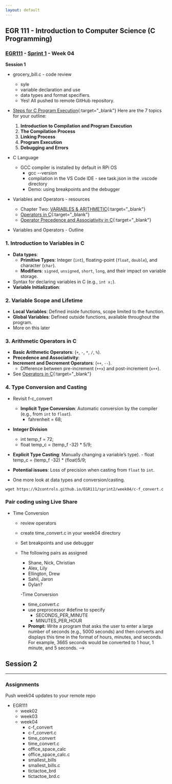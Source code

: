 ```yaml
---
layout: default
---
```


## EGR 111 - Introduction to Computer Science (C Programming)

### [EGR111](../../) - [Sprint 1](../) - Week 04

**Session 1**
- grocery_bill.c - code review
  - syle
  - variable declaration and use
  - data types and format specifiers.
  - Yes! All pushed to remote GitHub repository.

- [Steps for C Program Execution](https://www.slideshare.net/rummanansari7355/steps-for-c-program-execution){:target="_blank"}
  Here are the 7 topics for your outline:

  1. **Introduction to Compilation and Program Execution**
  2. **The Compilation Process**
  3. **Linking Process**
  4. **Program Execution**
  5. **Debugging and Errors**

- C Language
  - GCC compiler is installed by default in RPi OS
    - gcc --version
    - compilation in the VS Code IDE - see task.json in the .vscode directory
    - Demo: using breakpoints and the debugger

- Variables and Operators - resources
  - Chapter Two: [VARIABLES & ARITHMETIC](../../resources/Essentials_C_v1.pdf){:target="_blank"}
  - [Operators in C](https://www.geeksforgeeks.org/operators-in-c/){:target="_blank"}
  - [Operator Precedence and Associativity in C](https://www.geeksforgeeks.org/operator-precedence-and-associativity-in-c/){:target="_blank"}

- Variables and Operators - Outline
### **1. Introduction to Variables in C**
   - **Data types**: 
     - **Primitive Types**: Integer (`int`), floating-point (`float`, `double`), and character (`char`).
     - **Modifiers**: `signed`, `unsigned`, `short`, `long`, and their impact on variable storage.
   - Syntax for declaring variables in C (e.g., `int x;`).
   - **Variable Initialization**:
   
### **2. Variable Scope and Lifetime**
   - **Local Variables**: Defined inside functions, scope limited to the function.
   - **Global Variables**: Defined outside functions, available throughout the program.
   - More on this later

### **3. Arithmetic Operators in C**
   - **Basic Arithmetic Operators**: (`+`, `-`, `*`, `/`, `%`).
   - **Precedence and Associativity**:
   - **Increment and Decrement Operators**: (`++`, `--`).
     - Difference between pre-increment (`++x`) and post-increment (`x++`).
  - See [Operators in C](https://www.geeksforgeeks.org/operators-in-c/){:target="_blank"}  

### **4. Type Conversion and Casting**
  - Revisit f-c_convert
    - **Implicit Type Conversion**: Automatic conversion by the compiler (e.g., from `int` to `float`).
      - fahrenheit = 68;
  - **Integer Division**
    - int temp_f = 72;
    - float temp_c = (temp_f -32) * 5/9;
   - **Explicit Type Casting**: Manually changing a variable’s type).
    - float temp_c = (temp_f -32) * (float)5/9;
   - **Potential issues**: Loss of precision when casting from `float` to `int`.

  - One more look at data types and conversion/casting.

```
wget https://k2controls.github.io/EGR111/sprint2/week04/c-f_convert.c
```
   
### **Pair coding using Live Share**
- Time Conversion
  - review operators
  - create time_convert.c in your week04 directory
  - Set breakpoints and use debugger
  - The following pairs as assigned
    - Shane, Nick, Christian
    - Alex, Lily
    - Ellington, Drew
    - Sahil, Jaron
    - Dylan?

    -Time Conversion
      - time_convert.c
      - use preprocessor #define to specify 
        - SECONDS_PER_MINUTE
        - MINUTES_PER_HOUR
      - **Prompt:** Write a program that asks the user to enter a large number of seconds (e.g., 5000 seconds) and then converts and displays this time in the format of hours, minutes, and seconds. For example, 3665 seconds would be converted to 1 hour, 1 minute, and 5 seconds. -->
  

**Session 2**
- 

---

### Assignments 
Push week04 updates to your remote repo
- EGR111
  - week02 
  - week03
  - week04
      - c-f_convert
      - c-f_convert.c
      - time_convert
      - time_convert.c
      - office_space_calc
      - office_space_calc.c
      - smallest_bills
      - smallest_bills.c
      - tictactoe_brd
      - tictactoe_brd.c





